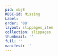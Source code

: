 ```yaml
---
pid: obj8
RBSC-id: Missing
Label:
order: '08'
layout: slippages_item
collection: slippages
thumbnail: ''
full: ''
manifest: ''
---
```

